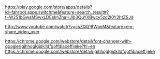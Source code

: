 https://play.google.com/store/apps/details?id=fahrbot.apps.switchme&feature=search_result#?t=W251bGwsMSwxLDEsImZhaHJib3QuYXBwcy5zd2l0Y2htZSJd

http://www.youtube.com/watch?v=csZQQ18WooM&feature=em-share_video_user


https://chrome.google.com/webstore/detail/font-changer-with-google/jgjhhoglgjdklldfgoffdiaceffijeke?hl=en
https://chrome.google.com/webstore/detail/jgjhhoglgjdklldfgoffdiaceffijeke
